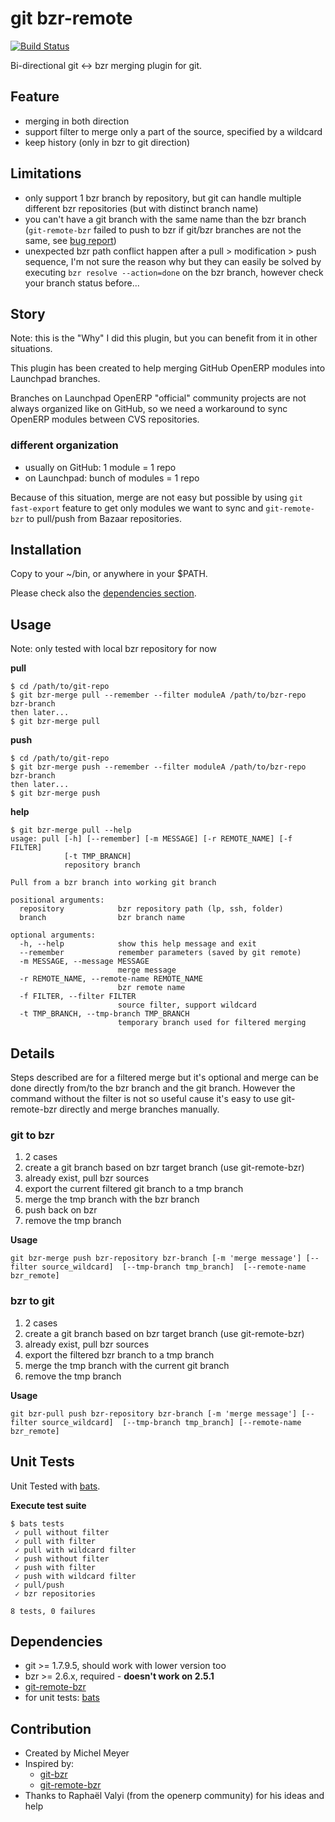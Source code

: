 git bzr-remote
==============

[![Build Status](https://travis-ci.org/trobz/git-bzr-merge.png?branch=master)](https://travis-ci.org/trobz/git-bzr-merge)

Bi-directional git <-> bzr merging plugin for git.

## Feature

- merging in both direction
- support filter to merge only a part of the source, specified by a wildcard
- keep history (only in bzr to git direction)

## Limitations

- only support 1 bzr branch by repository, but git can handle multiple different bzr repositories (but with distinct
branch name)
- you can't have a git branch with the same name than the bzr branch (`git-remote-bzr` failed to push to bzr if
git/bzr branches are not the same, see [bug report](https://github.com/felipec/git/issues/52))
- unexpected bzr path conflict happen after a pull > modification > push sequence, I'm not sure the reason why but
they can easily be solved by executing `bzr resolve --action=done` on the bzr branch, however check your branch status
before...

## Story

Note: this is the "Why" I did this plugin, but you can benefit from it in other situations.

This plugin has been created to help merging GitHub OpenERP modules into Launchpad branches.

Branches on Launchpad OpenERP "official" community projects are not always organized like on GitHub,
so we need a workaround to sync OpenERP modules between CVS repositories.

### different organization

- usually on GitHub: 1 module = 1 repo
- on Launchpad: bunch of modules = 1 repo

Because of this situation, merge are not easy but possible by using `git fast-export` feature to
get only modules we want to sync and `git-remote-bzr` to pull/push from Bazaar repositories.

## Installation

Copy to your ~/bin, or anywhere in your $PATH.

Please check also the [dependencies section](#dependencies).

## Usage

Note: only tested with local bzr repository for now

**pull**

```
$ cd /path/to/git-repo
$ git bzr-merge pull --remember --filter moduleA /path/to/bzr-repo bzr-branch
then later...
$ git bzr-merge pull
```

**push**

```
$ cd /path/to/git-repo
$ git bzr-merge push --remember --filter moduleA /path/to/bzr-repo bzr-branch
then later...
$ git bzr-merge push
```

**help**

```
$ git bzr-merge pull --help
usage: pull [-h] [--remember] [-m MESSAGE] [-r REMOTE_NAME] [-f FILTER]
            [-t TMP_BRANCH]
            repository branch

Pull from a bzr branch into working git branch

positional arguments:
  repository            bzr repository path (lp, ssh, folder)
  branch                bzr branch name

optional arguments:
  -h, --help            show this help message and exit
  --remember            remember parameters (saved by git remote)
  -m MESSAGE, --message MESSAGE
                        merge message
  -r REMOTE_NAME, --remote-name REMOTE_NAME
                        bzr remote name
  -f FILTER, --filter FILTER
                        source filter, support wildcard
  -t TMP_BRANCH, --tmp-branch TMP_BRANCH
                        temporary branch used for filtered merging
```

## Details

Steps described are for a filtered merge but it's optional and merge can be done directly from/to the bzr branch
and the git branch.
However the command without the filter is not so useful cause it's easy to use git-remote-bzr directly
and merge branches manually.

### git to bzr

1. 2 cases
  1.  create a git branch based on bzr target branch (use git-remote-bzr)
  2. already exist, pull bzr sources
2. export the current filtered git branch to a tmp branch
3. merge the tmp branch with the bzr branch
4. push back on bzr
5. remove the tmp branch

**Usage**

```
git bzr-merge push bzr-repository bzr-branch [-m 'merge message'] [--filter source_wildcard]  [--tmp-branch tmp_branch]  [--remote-name bzr_remote]
```

### bzr to git

1. 2 cases
  1. create a git branch based on bzr target branch (use git-remote-bzr)
  2. already exist, pull bzr sources
2. export the filtered bzr branch to a tmp branch
3. merge the tmp branch with the current git branch
4. remove the tmp branch

**Usage**

```
git bzr-pull push bzr-repository bzr-branch [-m 'merge message'] [--filter source_wildcard]  [--tmp-branch tmp_branch] [--remote-name bzr_remote]
```

## Unit Tests

Unit Tested with [bats](https://github.com/sstephenson/bats/).

**Execute test suite**

```
$ bats tests
 ✓ pull without filter
 ✓ pull with filter
 ✓ pull with wildcard filter
 ✓ push without filter
 ✓ push with filter
 ✓ push with wildcard filter
 ✓ pull/push
 ✓ bzr repositories

8 tests, 0 failures
```

## Dependencies

- git >= 1.7.9.5, should work with lower version too
- bzr >= 2.6.x, required - **doesn't work on 2.5.1**
- [git-remote-bzr](https://github.com/felipec/git/blob/fc/master/git-remote-bzr.py)
- for unit tests: [bats](https://github.com/sstephenson/bats/)

## Contribution

- Created by Michel Meyer
- Inspired by:
  - [git-bzr](https://github.com/termie/git-bzr-ng/blob/master/git-bzr)
  - [git-remote-bzr](https://github.com/felipec/git/blob/fc/master/git-remote-bzr.py)
- Thanks to Raphaël Valyi (from the openerp community) for his ideas and help

